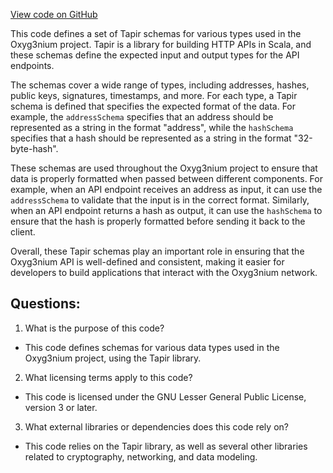 [View code on GitHub](https://github.com/oxyg3nium/oxyg3nium/api/src/main/scala/org/oxyg3nium/api/TapirSchemas.scala)

This code defines a set of Tapir schemas for various types used in the Oxyg3nium project. Tapir is a library for building HTTP APIs in Scala, and these schemas define the expected input and output types for the API endpoints.

The schemas cover a wide range of types, including addresses, hashes, public keys, signatures, timestamps, and more. For each type, a Tapir schema is defined that specifies the expected format of the data. For example, the `addressSchema` specifies that an address should be represented as a string in the format "address", while the `hashSchema` specifies that a hash should be represented as a string in the format "32-byte-hash".

These schemas are used throughout the Oxyg3nium project to ensure that data is properly formatted when passed between different components. For example, when an API endpoint receives an address as input, it can use the `addressSchema` to validate that the input is in the correct format. Similarly, when an API endpoint returns a hash as output, it can use the `hashSchema` to ensure that the hash is properly formatted before sending it back to the client.

Overall, these Tapir schemas play an important role in ensuring that the Oxyg3nium API is well-defined and consistent, making it easier for developers to build applications that interact with the Oxyg3nium network.
## Questions: 
 1. What is the purpose of this code?
- This code defines schemas for various data types used in the Oxyg3nium project, using the Tapir library.

2. What licensing terms apply to this code?
- This code is licensed under the GNU Lesser General Public License, version 3 or later.

3. What external libraries or dependencies does this code rely on?
- This code relies on the Tapir library, as well as several other libraries related to cryptography, networking, and data modeling.